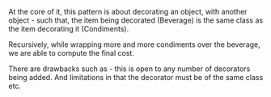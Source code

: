 At the core of it, this pattern is about decorating an object, with another object - such that, the item being decorated (Beverage) 
is the same class as the item decorating it (Condiments).

Recursively, while wrapping more and more condiments over the beverage, we are able to compute the final cost.

There are drawbacks such as - this is open to any number of decorators being added. And limitations in that the decorator must be of the same class etc.
